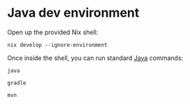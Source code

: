 # Java dev environment

Open up the provided Nix shell:

```shell
nix develop --ignore-environment
```

Once inside the shell, you can run standard [Java] commands:

```shell
java

gradle

mvn
```

[java]: https://docs.oracle.com/java

